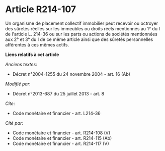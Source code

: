 # Article R214-107

Un organisme de placement collectif immobilier peut recevoir ou octroyer des sûretés réelles sur les immeubles ou droits
réels mentionnés au 1° du I de l'article L. 214-36 ou sur les parts ou actions de sociétés mentionnées aux 2° et 3° du I de
ce même article ainsi que des sûretés personnelles afférentes à ces mêmes actifs.

**Liens relatifs à cet article**

_Anciens textes_:

  - Décret n°2004-1255 du 24 novembre 2004 - art. 16 (Ab)

_Modifié par_:

  - Décret n°2013-687 du 25 juillet 2013 - art. 8

_Cite_:

  - Code monétaire et financier - art. L214-36

_Cité par_:

  - Code monétaire et financier - art. R214-108 (V)
  - Code monétaire et financier - art. R214-115 (Ab)
  - Code monétaire et financier - art. R214-117 (V)
